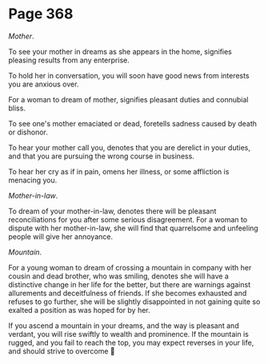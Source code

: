 # Page 368
_Mother_.


To see your mother in dreams as she appears in the home,
signifies pleasing results from any enterprise.


To hold her in conversation, you will soon have good news from interests
you are anxious over.


For a woman to dream of mother, signifies pleasant duties
and connubial bliss.


To see one's mother emaciated or dead, foretells sadness caused
by death or dishonor.


To hear your mother call you, denotes that you are derelict in your duties,
and that you are pursuing the wrong course in business.


To hear her cry as if in pain, omens her illness, or some affliction
is menacing you.


_Mother-in-law_.


To dream of your mother-in-law, denotes there will be pleasant
reconciliations for you after some serious disagreement.
For a woman to dispute with her mother-in-law, she will find
that quarrelsome and unfeeling people will give her annoyance.


_Mountain_.


For a young woman to dream of crossing a mountain in company
with her cousin and dead brother, who was smiling, denotes she
will have a distinctive change in her life for the better, but there
are warnings against allurements and deceitfulness of friends.
If she becomes exhausted and refuses to go further, she will be
slightly disappointed in not gaining quite so exalted a position
as was hoped for by her.


If you ascend a mountain in your dreams, and the way is pleasant
and verdant, you will rise swiftly to wealth and prominence.
If the mountain is rugged, and you fail to reach the top,
you may expect reverses in your life, and should strive to overcome
